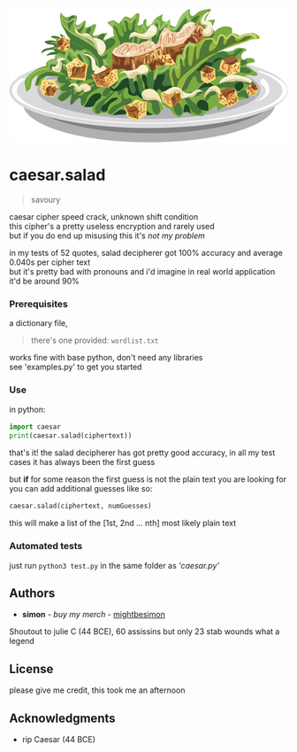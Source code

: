 ![caesar.salad](salad.jpg)

# caesar.salad

> savoury

caesar cipher speed crack, unknown shift condition  
this cipher's a pretty useless encryption and rarely used  
but if you do end up misusing this it's *not my problem*

in my tests of 52 quotes, salad decipherer got 100% accuracy and average 0.040s per cipher text  
but it's pretty bad with pronouns and i'd imagine in real world application it'd be around 90%

### Prerequisites

a dictionary file,  

> there's one provided: `wordlist.txt` 

works fine with base python, don't need any libraries  
see 'examples.py' to get you started

### Use

in python:
```python
import caesar
print(caesar.salad(ciphertext))
```

that's it! the salad decipherer has got pretty good accuracy, in all my test cases it has always been the first guess

but **if** for some reason the first guess is not the plain text you are looking for  
you can add additional guesses like so:
```python
caesar.salad(ciphertext, numGuesses)
```

this will make a list of the [1st, 2nd ... nth] most likely plain text

### Automated tests

just run `python3 test.py` in the same folder as *'caesar.py'*

## Authors

- **simon** - *buy my merch* - [mightbesimon](https://github.com/mightbesimon)

Shoutout to julie C (44 BCE), 60 assissins but only 23 stab wounds what a legend

## License

please give me credit, this took me an afternoon

## Acknowledgments

- rip Caesar (44 BCE)
